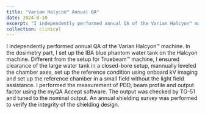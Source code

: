 ```yaml
---
title: "Varian Halycon™ Annual QA"
date: 2024-8-10
excerpt: "I independently performed annual QA of the Varian Halcyon™ machine. In the dosimetry part, I set up the IBA blue phantom water tank on the Halcyon machine. The challenges include a closed-bore setup and imaging setup without lasers and field light. **Please click the title to know more about my effort!**"
collection: clinical
---
```


I independently performed annual QA of the Varian Halcyon™ machine. In the dosimetry part, I set up the IBA blue phantom water tank on the Halcyon machine. Different from the setup for Truebeam™ machine, I ensured clearance of the large water tank in a closed-bore setup, mannually leveled the chamber axes, set up the reference condition using onboard kV imaging and set up the reference chamber in a small field without the light field assistance. I performed the measurement of PDD, beam profile and output factor using the myQA Accept software. The output was checked by TG-51 and tuned to the nominal output. An annual shielding survey was performed to verify the integrity of the shielding design.